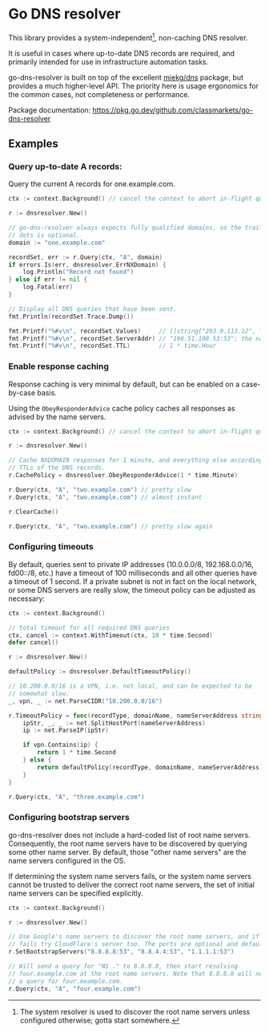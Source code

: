 # Go DNS resolver

This library provides a system-independent[^1], non-caching DNS resolver.

It is useful in cases where up-to-date DNS records are required, and primarily
intended for use in infrastructure automation tasks.

go-dns-resolver is built on top of the excellent [miekg/dns][miekgdns] package,
but provides a much higher-level API. The priority here is usage ergonomics for
the common cases, not completeness or performance.

Package documentation: https://pkg.go.dev/github.com/classmarkets/go-dns-resolver

[^1]: The system resolver is used to discover the root name servers unless
  configured otherwise; gotta start somewhere.


[miekgdns]: https://github.com/miekg/dns

## Examples

### Query up-to-date A records:

Query the current A records for one.example.com.

```go
ctx := context.Background() // cancel the context to abort in-flight queries

r := dnsresolver.New()

// go-dns-resolver always expects fully qualified domains, so the trailing
// dots is optional.
domain := "one.example.com"

recordSet, err := r.Query(ctx, "A", domain)
if errors.Is(err, dnsresolver.ErrNXDomain) {
    log.Println("Record not found")
} else if err != nil {
    log.Fatal(err)
}

// Display all DNS queries that have been sent. 
fmt.Println(recordSet.Trace.Dump())

fmt.Printf("%#v\n", recordSet.Values)     // []string{"203.0.113.12", "203.0.113.20", "203.0.113.80"}; the values of the A records
fmt.Printf("%#v\n", recordSet.ServerAddr) // "198.51.100.53:53"; the name server that answered the final query.
fmt.Printf("%#v\n", recordSet.TTL)        // 1 * time.Hour
```

### Enable response caching

Response caching is very minimal by default, but can be enabled on a
case-by-case basis.

Using the `ObeyResponderAdvice` cache policy caches all responses as advised
by the name servers.

```go
ctx := context.Background() // cancel the context to abort in-flight queries

r := dnsresolver.New()

// Cache NXDOMAIN responses for 1 minute, and everything else according to the
// TTLs of the DNS records.
r.CachePolicy = dnsresolver.ObeyResponderAdvice(1 * time.Minute)

r.Query(ctx, "A", "two.example.com") // pretty slow
r.Query(ctx, "A", "two.example.com") // almost instant

r.ClearCache()

r.Query(ctx, "A", "two.example.com") // pretty slow again
```

### Configuring timeouts

By default, queries sent to private IP addresses (10.0.0.0/8, 192.168.0.0/16,
fd00::/8, etc.) have a timeout of 100 milliseconds and all other queries have
a timeout of 1 second. If a private subnet is not in fact on the local
network, or some DNS servers are really slow, the timeout policy can be
adjusted as necessary:


```go
ctx := context.Background()

// total timeout for all required DNS queries
ctx, cancel := context.WithTimeout(ctx, 10 * time.Second)
defer cancel()

r := dnsresolver.New()

defaultPolicy := dnsresolver.DefaultTimeoutPolicy()

// 10.200.0.0/16 is a VPN, i.e. not local, and can be expected to be
// somewhat slow.
_, vpn, _ := net.ParseCIDR("10.200.0.0/16")

r.TimeoutPolicy = func(recordType, domainName, nameServerAddress string) time.Duration {
    ipStr, _, _ := net.SplitHostPort(nameServerAddress)
    ip := net.ParseIP(ipStr)

    if vpn.Contains(ip) {
        return 1 * time.Second
    } else {
        return defaultPolicy(recordType, domainName, nameServerAddress)
    }
}

r.Query(ctx, "A", "three.example.com")
```

### Configuring bootstrap servers

go-dns-resolver does not include a hard-coded list of root name servers.
Consequently, the root name servers have to be discovered by querying some
other name server. By default, those "other name servers" are the name servers
configured in the OS.

If determining the system name servers fails, or the system name servers
cannot be trusted to deliver the correct root name servers, the set of initial
name servers can be specified explicitly.

```go
ctx := context.Background()

r := dnsresolver.New()

// Use Google's name servers to discover the root name servers, and if that
// fails try CloudFlare's server too. The ports are optional and default to 53.
r.SetBootstrapServers("8.8.8.8:53", "8.8.4.4:53", "1.1.1.1:53")

// Will send a query for "NS ." to 8.8.8.8, then start resolving
// four.example.com at the root name servers. Note that 8.8.8.8 will never see
// a query for four.example.com.
r.Query(ctx, "A", "four.example.com")
```
